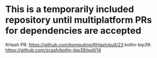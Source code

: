 # This is a temporarily included repository until multiplatform PRs for dependencies are accepted

KHash PR: https://github.com/komputing/KHash/pull/23
kotlin-bip39: https://github.com/zcash/kotlin-bip39/pull/14